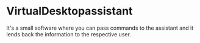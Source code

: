# VirtualDesktopassistant
It's a small software where you can pass commands to the assistant and it lends back the information to the respective user.
